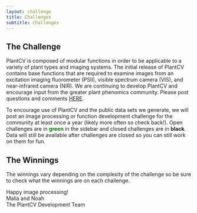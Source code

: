 ```yaml
---
layout: challenge
title: Challenges
subtitle: Challenges
---
```

## The Challenge

PlantCV is composed of modular functions in order to be applicable to a variety of plant types and imaging systems.
The initial release of PlantCV contains base functions that are required to examine images from an excitation imaging fluorometer (PSII), visible spectrum camera (VIS), and near-infrared camera (NIR).
We are continuing to develop PlantCV and encourage input from the greater plant phenomics community. Please post questions and comments [HERE](https://github.com/danforthcenter/plantcv/issues).  

To encourage use of PlantCV and the public data sets we generate, we will post an image processing or function development challenge for the community at least once a year (likely more often so check back!).
Open challenges are in <font color='green'><b>green</b></font> in the sidebar and closed challenges are in **black**.
Data will still be available after challenges are closed so you can still work on them for fun.

## The Winnings

The winnings vary depending on the complexity of the challenge so be sure to check what the winnings are on each challenge.

Happy image processing!  
Malia and Noah  
The PlantCV Development Team